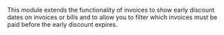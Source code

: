 This module extends the functionality of invoices to show early discount dates
on invoices or bills and to allow you to filter which invoices must be paid 
before the early discount expires.
